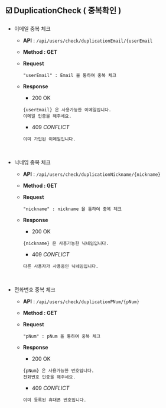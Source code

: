 ## ☑️ DuplicationCheck ( 중복확인 )

- 이메일 중복 체크
    - **API** : `/api/users/check/duplicationEmail/{userEmail`
    - **Method : GET**

    - **Request**

        ```jsonc
        "userEmail" : Email 을 통하여 중복 체크
        ```

    - **Response**
        - 200 OK
        ```
        {userEmail} 은 사용가능한 이메일입니다.
        이메일 인증을 해주세요.
        ```
        - 409 *CONFLICT*
        ```jsonc
        이미 가입된 이메일입니다.
        ```
<br/>


- 닉네임 중복 체크
    - **API** : `/api/users/check/duplicationNickname/{nickname}`
    - **Method : GET**

    - **Request**

        ```jsonc
        "nickname" : nickname 을 통하여 중복 체크
        ```

    - **Response**
        - 200 OK
        ```
        {nickname} 은 사용가능한 닉네임입니다.
        ```
        - 409 *CONFLICT*
        ```jsonc
        다른 사용자가 사용중인 닉네임입니다.
        ```
<br/>

- 전화번호 중복 체크
    - **API** : `/api/users/check/duplicationPNum/{pNum}`
    - **Method : GET**

    - **Request**

        ```jsonc
        "pNum" : pNum 을 통하여 중복 체크
        ```

    - **Response**
        - 200 OK
        ```
        {pNum} 은 사용가능한 번호입니다.
        전화번호 인증을 해주세요.
        ```
        - 409 *CONFLICT*
        ```jsonc
        이미 등록된 휴대폰 번호입니다.
        ```
<br/>